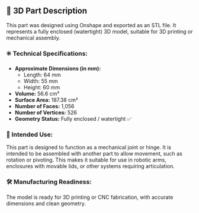 ## 📐 3D Part Description

This part was designed using Onshape and exported as an STL file. It represents a fully enclosed (watertight) 3D model, suitable for 3D printing or mechanical assembly.

### ✳️ Technical Specifications:
- **Approximate Dimensions (in mm):**  
  - Length: 64 mm  
  - Width: 55 mm  
  - Height: 60 mm  
- **Volume:** 56.6 cm³  
- **Surface Area:** 187.38 cm²  
- **Number of Faces:** 1,056  
- **Number of Vertices:** 526  
- **Geometry Status:** Fully enclosed / watertight ✅

### 🔧 Intended Use:
This part is designed to function as a mechanical joint or hinge. It is intended to be assembled with another part to allow movement, such as rotation or pivoting. This makes it suitable for use in robotic arms, enclosures with movable lids, or other systems requiring articulation.

### 🛠️ Manufacturing Readiness:
The model is ready for 3D printing or CNC fabrication, with accurate dimensions and clean geometry.
